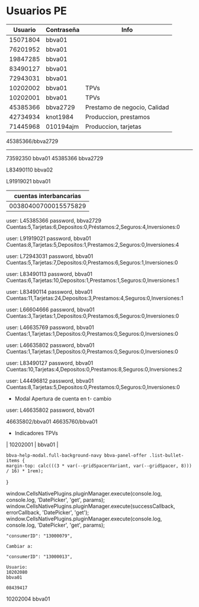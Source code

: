 # Usuarios PE

|  Usuario  | Contraseña| Info |
|-----------|-----------|---------------------|
| 15071804  | bbva01    |                     |
| 76201952  | bbva01    |                     |
| 19847285  | bbva01    |                     |
| 83490127  | bbva01    |                     |
| 72943031  | bbva01    |                     |
| 10202002  | bbva01    | TPVs                |
| 10202001  | bbva01    | TPVs                |
| 45385366  | bbva2729  | Prestamo de negocio, Calidad|
| 42734934  | knot1984  | Produccion, prestamos |
| 71445968  | 010194ajm  | Produccion, tarjetas |

45385366/bbva2729

----------------
73592350  bbva01
45385366 bbva2729




L83490110
bbva02

L91919021
bbva01


|  cuentas interbancarias  |
|--------------------------|
| 00380400700015575829     |


user: L45385366
password, bbva2729  
Cuentas:5,Tarjetas:6,Depositos:0,Préstamos:2,Seguros:4,Inversiones:0

user: L91919021
password, bbva01  
Cuentas:8,Tarjetas:5,Depositos:1,Prestamos:2,Seguros:0,Inversiones:4

user: L72943031
password, bbva01  
Cuentas:5,Tarjetas:7,Depositos:0,Prestamos:6,Seguros:1,Inversiones:0

user: L83490113
password, bbva01  
Cuentas:6,Tarjetas:10,Depositos:1,Prestamos:1,Seguros:0,Inversiones:1

user: L83490114
password, bbva01  
Cuentas:11,Tarjetas:24,Depositos:3,Prestamos:4,Seguros:0,Inversiones:1

user: L66604666
password, bbva01  
Cuentas:3,Tarjetas:1,Depositos:0,Prestamos:6,Seguros:0,Inversiones:0

user: L46635769
password, bbva01  
Cuentas:1,Tarjetas:1,Depositos:0,Prestamos:0,Seguros:0,Inversiones:0

user: L46635802
password, bbva01  
Cuentas:1,Tarjetas:1,Depositos:0,Prestamos:0,Seguros:0,Inversiones:0

user: L83490127
password, bbva01  
Cuentas:10,Tarjetas:4,Depositos:0,Prestamos:8,Seguros:0,Inversiones:2

user: L44496812
password, bbva01  
Cuentas:8,Tarjetas:5,Depositos:0,Prestamos:0,Seguros:0,Inversiones:0



- Modal Apertura de cuenta en t- cambio

user: L46635802
password, bbva01  

46635802/bbva01
46635760/bbva01

- Indicadores TPVs

| 10202001  | bbva01    |


    bbva-help-modal.full-background-navy bbva-panel-offer .list-bullet-items {
    margin-top: calc(((3 * var(--gridSpacerVariant, var(--gridSpacer, 8))) / 16) * 1rem);
}


window.CellsNativePlugins.pluginManager.execute(console.log, console.log, 'DatePicker', 'get', params);
window.CellsNativePlugins.pluginManager.execute(successCallback, errorCallback, 'DatePicker', 'get');
window.CellsNativePlugins.pluginManager.execute(console.log, console.log, 'DatePicker', 'get', params);









    "consumerID": "13000079",

    Cambiar a:

    "consumerID": "13000013",

    Usuario: 
    10202080
    bbva01

    08439417


10202004
bbva01



